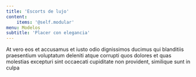 ```yaml
---
title: 'Escorts de lujo'
content:
    items: '@self.modular'
menu: Modelos
subtitle: 'Placer con elegancia'
---
```


At vero eos et accusamus et iusto odio dignissimos ducimus qui blanditiis praesentium voluptatum deleniti atque corrupti quos dolores et quas molestias excepturi sint occaecati cupiditate non provident, similique sunt in culpa
